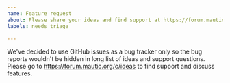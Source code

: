 ```yaml
---
name: Feature request
about: Please share your ideas and find support at https://forum.mautic.org/c/ideas
labels: needs triage

---
```


We've decided to use GitHub issues as a bug tracker only so the bug reports wouldn't be hidden in long list of ideas and support questions. Please go to https://forum.mautic.org/c/ideas to find support and discuss features.
